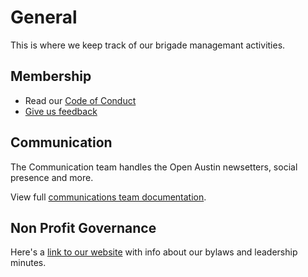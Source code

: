 # General

This is where we keep track of our brigade managemant activities.

## Membership

- Read our [Code of Conduct](https://github.com/open-austin/open-austin.github.io/blob/main/about/index.md#code-of-conduct)
- [Give us feedback](https://goo.gl/forms/H2k1ILqEDsJKnRxm2) 


## Communication 
The Communication team handles the Open Austin newsetters, social presence and more. 

View full [communications team documentation](https://github.com/open-austin/iced-coffee/wiki/Communications).


## Non Profit Governance
Here's a [link to our website](https://www.open-austin.org/about/) with info about our bylaws and leadership minutes.
